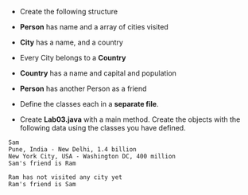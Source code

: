 * Create the following structure
* __Person__ has name and a array of cities visited
* __City__ has a name, and a country
* Every City belongs to a __Country__
* __Country__ has a name and capital and population

* __Person__ has another Person as a friend
* Define the classes each in a __separate file__.

* Create __Lab03.java__ with a main method. Create the objects with the following data using the classes you have defined.



```
Sam
Pune, India - New Delhi, 1.4 billion
New York City, USA - Washington DC, 400 million
Sam's friend is Ram

Ram has not visited any city yet
Ram's friend is Sam
```